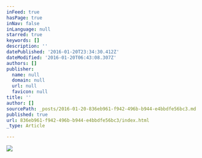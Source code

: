 ```yaml
---
inFeed: true
hasPage: true
inNav: false
inLanguage: null
starred: true
keywords: []
description: ''
datePublished: '2016-01-20T23:34:30.412Z'
dateModified: '2016-01-20T06:43:08.307Z'
authors: []
publisher:
  name: null
  domain: null
  url: null
  favicon: null
title: ''
author: []
sourcePath: _posts/2016-01-20-836eb961-f942-496b-b944-e4bbdfe56bc3.md
published: true
url: 836eb961-f942-496b-b944-e4bbdfe56bc3/index.html
_type: Article

---
```

![](https://the-grid-user-content.s3-us-west-2.amazonaws.com/37a37b4c-2b34-4ad2-b806-0643ad4a6fdc.jpg)
